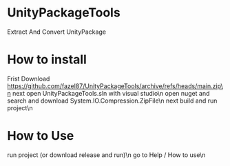 # UnityPackageTools
Extract And Convert UnityPackage

# How to install
Frist Download https://github.com/fazel87/UnityPackageTools/archive/refs/heads/main.zip\n
next open UnityPackageTools.sln with visual studio\n
open nuget and search and download System.IO.Compression.ZipFile\n
next build and run project\n

# How to Use
run project (or download release and run)\n
go to Help / How to use\n
